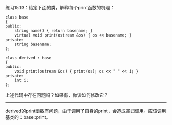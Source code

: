 练习15.13：给定下面的类，解释每个print函数的机理：

```
class base
{
public:
	string name() { return basename; }
	virtual void print(ostream &os) { os << basename; }
private:
	string basename;
};

class derived : base
{
public:
	void print(ostream &os) { print(os); os << " " << i; }
private:
	int i;
};
```

上述代码中存在问题吗？如果有，你该如何修改它？

---

derived的print函数有问题，由于调用了自身的print，会造成递归调用。应该调用基类的：base::print。
